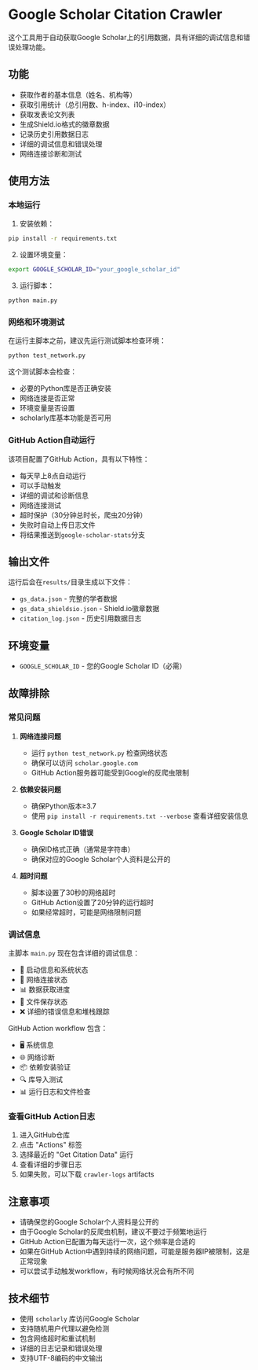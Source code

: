 # Google Scholar Citation Crawler

这个工具用于自动获取Google Scholar上的引用数据，具有详细的调试信息和错误处理功能。

## 功能

- 获取作者的基本信息（姓名、机构等）
- 获取引用统计（总引用数、h-index、i10-index）
- 获取发表论文列表
- 生成Shield.io格式的徽章数据
- 记录历史引用数据日志
- 详细的调试信息和错误处理
- 网络连接诊断和测试

## 使用方法

### 本地运行

1. 安装依赖：
```bash
pip install -r requirements.txt
```

2. 设置环境变量：
```bash
export GOOGLE_SCHOLAR_ID="your_google_scholar_id"
```

3. 运行脚本：
```bash
python main.py
```

### 网络和环境测试

在运行主脚本之前，建议先运行测试脚本检查环境：

```bash
python test_network.py
```

这个测试脚本会检查：
- 必要的Python库是否正确安装
- 网络连接是否正常
- 环境变量是否设置
- scholarly库基本功能是否可用

### GitHub Action自动运行

该项目配置了GitHub Action，具有以下特性：
- 每天早上8点自动运行
- 可以手动触发
- 详细的调试和诊断信息
- 网络连接测试
- 超时保护（30分钟总时长，爬虫20分钟）
- 失败时自动上传日志文件
- 将结果推送到`google-scholar-stats`分支

## 输出文件

运行后会在`results/`目录生成以下文件：
- `gs_data.json` - 完整的学者数据
- `gs_data_shieldsio.json` - Shield.io徽章数据
- `citation_log.json` - 历史引用数据日志

## 环境变量

- `GOOGLE_SCHOLAR_ID` - 您的Google Scholar ID（必需）

## 故障排除

### 常见问题

1. **网络连接问题**
   - 运行 `python test_network.py` 检查网络状态
   - 确保可以访问 `scholar.google.com`
   - GitHub Action服务器可能受到Google的反爬虫限制

2. **依赖安装问题**
   - 确保Python版本≥3.7
   - 使用 `pip install -r requirements.txt --verbose` 查看详细安装信息

3. **Google Scholar ID错误**
   - 确保ID格式正确（通常是字符串）
   - 确保对应的Google Scholar个人资料是公开的

4. **超时问题**
   - 脚本设置了30秒的网络超时
   - GitHub Action设置了20分钟的运行超时
   - 如果经常超时，可能是网络限制问题

### 调试信息

主脚本 `main.py` 现在包含详细的调试信息：
- 🚀 启动信息和系统状态
- 📡 网络连接状态
- 📊 数据获取进度
- 💾 文件保存状态
- ❌ 详细的错误信息和堆栈跟踪

GitHub Action workflow 包含：
- 🖥️ 系统信息
- 🌐 网络诊断
- 📦 依赖安装验证
- 🔍 库导入测试
- 📊 运行日志和文件检查

### 查看GitHub Action日志

1. 进入GitHub仓库
2. 点击 "Actions" 标签
3. 选择最近的 "Get Citation Data" 运行
4. 查看详细的步骤日志
5. 如果失败，可以下载 `crawler-logs` artifacts

## 注意事项

- 请确保您的Google Scholar个人资料是公开的
- 由于Google Scholar的反爬虫机制，建议不要过于频繁地运行
- GitHub Action已配置为每天运行一次，这个频率是合适的
- 如果在GitHub Action中遇到持续的网络问题，可能是服务器IP被限制，这是正常现象
- 可以尝试手动触发workflow，有时候网络状况会有所不同

## 技术细节

- 使用 `scholarly` 库访问Google Scholar
- 支持随机用户代理以避免检测
- 包含网络超时和重试机制
- 详细的日志记录和错误处理
- 支持UTF-8编码的中文输出 